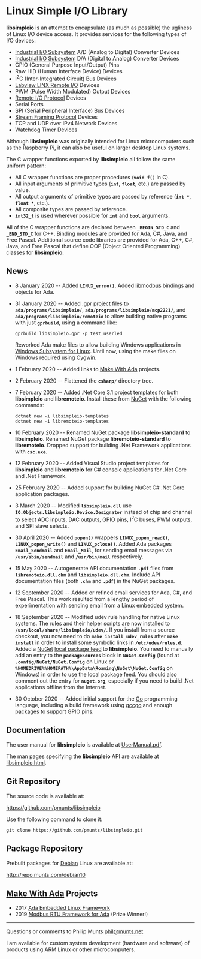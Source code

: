 Linux Simple I/O Library
========================

**libsimpleio** is an attempt to encapsulate (as much as possible) the
ugliness of Linux I/O device access. It provides services for the
following types of I/O devices:

-   [Industrial I/O
    Subsystem](https://wiki.analog.com/software/linux/docs/iio/iio) A/D
    (Analog to Digital) Converter Devices
-   [Industrial I/O
    Subsystem](https://wiki.analog.com/software/linux/docs/iio/iio) D/A
    (Digital to Analog) Converter Devices
-   GPIO (General Purpose Input/Output) Pins
-   Raw HID (Human Interface Device) Devices
-   I<sup>2</sup>C (Inter-Integrated Circuit) Bus Devices
-   [Labview LINX Remote
    I/O](https://www.labviewmakerhub.com/doku.php?id=learn:libraries:linx:spec:start)
    Devices
-   PWM (Pulse Width Modulated) Output Devices
-   [Remote I/O
    Protocol](http://git.munts.com/libsimpleio/doc/RemoteIOProtocol.pdf)
    Devices
-   Serial Ports
-   SPI (Serial Peripheral Interface) Bus Devices
-   [Stream Framing
    Protocol](http://git.munts.com/libsimpleio/doc/StreamFramingProtocol.pdf)
    Devices
-   TCP and UDP over IPv4 Network Devices
-   Watchdog Timer Devices

Although **libsimpleio** was originally intended for Linux
microcomputers such as the Raspberry Pi, it can also be useful on larger
desktop Linux systems.

The C wrapper functions exported by **libsimpleio** all follow the same
uniform pattern:

-   All C wrapper functions are proper procedures (**`void f()`** in C).
-   All input arguments of primitive types (**`int`**, **`float`**,
    etc.) are passed by value.
-   All output arguments of primitive types are passed by reference
    (**`int *`**, **`float *`**, etc.).
-   All composite types are passed by reference.
-   **`int32_t`** is used wherever possible for **`int`** and **`bool`**
    arguments.

All of the C wrapper functions are declared between **`_BEGIN_STD_C`**
and **`_END_STD_C`** for C++. Binding modules are provided for Ada, C\#,
Java, and Free Pascal. Additional source code libraries are provided for
Ada, C++, C\#, Java, and Free Pascal that define OOP (Object Oriented
Programming) classes for **libsimpleio**.

News
----

-   8 January 2020 -- Added **`LINUX_errno()`**. Added
    [libmodbus](https://libmodbus.org) bindings and objects for Ada.
-   31 January 2020 -- Added .gpr project files to
    **`ada/programs/libsimpleio/`**,
    **`ada/programs/libsimpleio/mcp2221/`**, and
    **`ada/programs/libsimpleio/remoteio`** to allow building native
    programs with just **`gprbuild`**, using a command like:

        gprbuild libsimpleio.gpr -p test_userled

    Reworked Ada make files to allow building Windows applications in
    [Windows Subsystem for
    Linux](https://docs.microsoft.com/en-us/windows/wsl/faq). Until now,
    using the make files on Windows required using
    [Cygwin](https://www.cygwin.com).

-   1 February 2020 -- Added links to [Make With
    Ada](https://www.makewithada.org) projects.
-   2 February 2020 -- Flattened the **`csharp/`** directory tree.
-   7 February 2020 -- Added .Net Core 3.1 project templates for both
    **libsimpleio** and **libremoteio**. Install these from
    [NuGet](https://www.nuget.org) with the following commands:

        dotnet new -i libsimpleio-templates
        dotnet new -i libremoteio-templates

-   10 February 2020 -- Renamed NuGet package **libsimpleio-standard**
    to **libsimpleio**. Renamed NuGet package **libremoteio-standard**
    to **libremoteio**. Dropped support for building .Net Framework
    applications with **`csc.exe`**.
-   12 February 2020 -- Added Visual Studio project templates for
    **libsimpleio** and **libremoteio** for C\# console applications for
    .Net Core and .Net Framework.
-   25 February 2020 -- Added support for building NuGet C\# .Net Core
    application packages.
-   3 March 2020 -- Modified **`libsimpleio.dll`** use
    **`IO.Objects.libsimpleio.Device.Designator`** instead of chip and
    channel to select ADC inputs, DAC outputs, GPIO pins, I<sup>2</sup>C
    buses, PWM outputs, and SPI slave selects.
-   30 April 2020 -- Added **`popen()`** wrappers
    **`LINUX_popen_read()`**, **`LINUX_popen_write()`** and
    **`LINUX_pclose()`**. Added Ada packages **`Email_Sendmail`** and
    **`Email_Mail`**, for sending email messages via
    **`/usr/sbin/sendmail`** and **`/usr/bin/mail`** respectively.
-   15 May 2020 -- Autogenerate API documentation **`.pdf`** files from
    **`libremoteio.dll.chm`** and **`libsimpleio.dll.chm`**. Include API
    documentation files (both **`.chm`** and **`.pdf`**) in the NuGet
    packages.
-   12 September 2020 -- Added or refined email services for Ada, C\#,
    and Free Pascal. This work resulted from a lengthy period of
    experimentation with sending email from a Linux embedded system.
-   18 September 2020 -- Modified udev rule handling for native Linux
    systems. The rules and their helper scripts are now installed to
    **`/usr/local/share/libsimpleio/udev/`**. If you install from a
    source checkout, you now need to do **`make install_udev_rules`**
    after **`make install`** in order to install some symbolic links in
    **`/etc/udev/rules.d`**.
    Added a [NuGet](https://www.nuget.org) [local package
    feed](https://docs.microsoft.com/en-us/nuget/hosting-packages/local-feeds)
    to **libsimpleio**. You need to manually add an entry to the
    **`packageSources`** block in **`NuGet.Config`** (found at
    **`.config/NuGet/NuGet.Config`** on Linux or
    **`%HOMEDRIVE%%HOMEPATH%\AppData\Roaming\NuGet\NuGet.Config`** on
    Windows) in order to use the local package feed. You should also
    comment out the entry for **`nuget.org`**, especially if you need to
    build .Net applications offline from the Internet.
-   30 October 2020 -- Added initial support for the
    [Go](https://golang.org) programming language, including a build
    framework using [gccgo](https://golang.org/doc/install/gccgo) and
    enough packages to support GPIO pins.

Documentation
-------------

The user manual for **libsimpleio** is available at
[UserManual.pdf](http://git.munts.com/libsimpleio/doc/UserManual.pdf).

The man pages specifying the **libsimpleio** API are available at
[libsimpleio.html](http://git.munts.com/libsimpleio/doc/libsimpleio.html).

Git Repository
--------------

The source code is available at:

<https://github.com/pmunts/libsimpleio>

Use the following command to clone it:

    git clone https://github.com/pmunts/libsimpleio.git

Package Repository
------------------

Prebuilt packages for [Debian](http://www.debian.org) Linux are
available at:

<http://repo.munts.com/debian10>

[Make With Ada](https://www.makewithada.org/) Projects
------------------------------------------------------

-   2017 [Ada Embedded Linux
    Framework](https://www.makewithada.org/entry/ada_linux_sensor_framework)
-   2019 [Modbus RTU Framework for
    Ada](https://www.hackster.io/philip-munts/modbus-rtu-framework-for-ada-f33cc6)
    (Prize Winner!)

------------------------------------------------------------------------

Questions or comments to Philip Munts <phil@munts.net>

I am available for custom system development (hardware and software) of
products using ARM Linux or other microcomputers.
